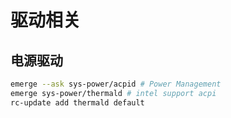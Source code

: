 # 驱动相关

## 电源驱动

```bash
emerge --ask sys-power/acpid # Power Management
emerge sys-power/thermald # intel support acpi
rc-update add thermald default
```
